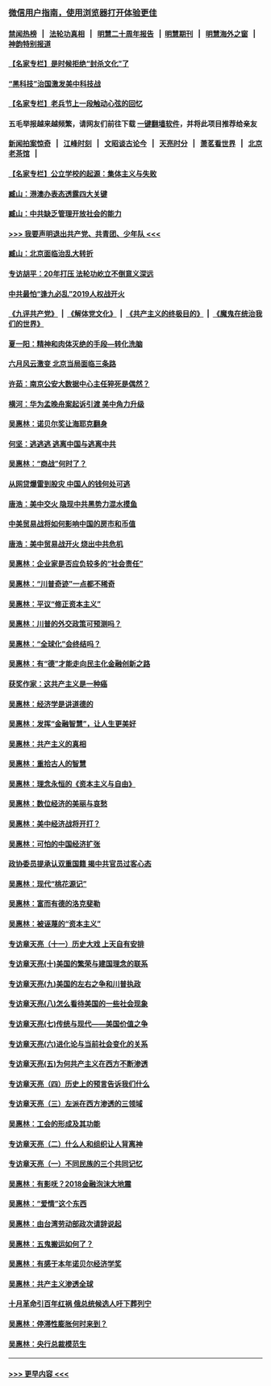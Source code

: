 ### [微信用户指南，使用浏览器打开体验更佳](https://github.com/gfw-breaker/banned-news1/blob/master/indexes/wechat-guide.md?t=0)
#### [禁闻热榜](热点新闻.md?t=0)  &nbsp;&nbsp;|&nbsp;&nbsp; [法轮功真相](https://github.com/gfw-breaker/truth/blob/master/README.md?t=0) &nbsp;&nbsp;|&nbsp;&nbsp; [明慧二十周年报告](https://github.com/gfw-breaker/mh-reports/blob/master/README.md?t=0) &nbsp;&nbsp;|&nbsp;&nbsp;[明慧期刊](https://github.com/gfw-breaker/mh-qikan) &nbsp;&nbsp;|&nbsp;&nbsp; [明慧海外之窗](https://github.com/gfw-breaker/mh-news/blob/master/README.md?t=0) &nbsp;&nbsp;|&nbsp;&nbsp; [神韵特别报道](https://github.com/gfw-breaker/mh-news/blob/master/shenyun.md?t=0)
#### [【名家专栏】是时候拒绝“封杀文化”了](../pages/nsc423/n11814093.md?t=02132255) 
#### [“黑科技”治国激发美中科技战](../pages/nsc423/n11638056.md?t=02132255) 
#### [【名家专栏】老兵节上一段触动心弦的回忆](../pages/nsc423/n11646016.md?t=02132255) 
#### 五毛举报越来越频繁，请网友们前往下载 [一键翻墙软件](https://github.com/gfw-breaker/ssr-accounts)，并将此项目推荐给亲友
#### [新闻拍案惊奇](https://github.com/gfw-breaker/banned-news1/blob/master/pages/link4.md) &nbsp;&nbsp;|&nbsp;&nbsp; [江峰时刻](https://github.com/gfw-breaker/banned-news1/blob/master/pages/link4.md) &nbsp;&nbsp;|&nbsp;&nbsp; [文昭谈古论今](https://github.com/gfw-breaker/banned-news1/blob/master/pages/link4.md) &nbsp;&nbsp;|&nbsp;&nbsp; [天亮时分](https://github.com/gfw-breaker/banned-news1/blob/master/pages/link4.md) &nbsp;&nbsp;|&nbsp;&nbsp; [萧茗看世界](https://github.com/gfw-breaker/banned-news1/blob/master/pages/link4.md) &nbsp;&nbsp;|&nbsp;&nbsp; [北京老茶馆](https://github.com/gfw-breaker/banned-news1/blob/master/pages/link4.md) &nbsp;&nbsp;|&nbsp;&nbsp; 
#### [【名家专栏】公立学校的起源：集体主义与失败](../pages/nsc423/n11601833.md?t=02132255) 
#### [臧山：港澳办表态透露四大关键](../pages/nsc423/n11421628.md?t=02132255) 
#### [臧山：中共缺乏管理开放社会的能力](../pages/nsc423/n11407457.md?t=02132255) 
#### [>>> 我要声明退出共产党、共青团、少年队 <<<](https://github.com/begood0513/goodnews/blob/master/quit/letter.md) 
#### [臧山：北京面临治乱大转折](../pages/nsc423/n11406895.md?t=02132255) 
#### [专访胡平：20年打压 法轮功屹立不倒意义深远](../pages/nsc423/n11398800.md?t=02132255) 
#### [中共最怕“逢九必乱”2019人权战开火](../pages/nsc423/n11385248.md?t=02132255) 
#### [《九评共产党》](https://github.com/begood0513/9ping.md/blob/master/README.md) &nbsp;|&nbsp; [《解体党文化》](../../../../jtdwh.md/blob/master/README.md)  &nbsp;|&nbsp; [《共产主义的终极目的》](../../../../gczydzjmd.md/blob/master/README.md) &nbsp;|&nbsp; [《魔鬼在统治我们的世界》](../../../../mgztzwmdsj.md/blob/master/README.md) 
#### [夏一阳：精神和肉体灭绝的手段—转化洗脑](../pages/nsc423/n11368250.md?t=02132255) 
#### [六月风云激变 北京当局面临三条路](../pages/nsc423/n11313668.md?t=02132255) 
#### [许茹：南京公安大数据中心主任猝死是偶然？](../pages/nsc423/n11064744.md?t=02132255) 
#### [横河：华为孟晚舟案起诉引渡 美中角力升级](../pages/nsc423/n11027230.md?t=02132255) 
#### [吴惠林：诺贝尔奖让海耶克翻身](../pages/nsc423/n10890049.md?t=02132255) 
#### [何坚：逃逃逃 逃离中国与逃离中共](../pages/nsc423/n10592891.md?t=02132255) 
#### [吴惠林：“商战”何时了？](../pages/nsc423/n10573558.md?t=02132255) 
#### [从网贷爆雷到股灾 中国人的钱何处可逃](../pages/nsc423/n10572800.md?t=02132255) 
#### [唐浩：美中交火 隐现中共黑势力混水摸鱼](../pages/nsc423/n10544040.md?t=02132255) 
#### [中美贸易战将如何影响中国的房市和币值](../pages/nsc423/n10543697.md?t=02132255) 
#### [唐浩：美中贸易战开火 烧出中共危机](../pages/nsc423/n10540126.md?t=02132255) 
#### [吴惠林：企业家是否应负较多的“社会责任”](../pages/nsc423/n10535022.md?t=02132255) 
#### [吴惠林：“川普奇迹”一点都不稀奇](../pages/nsc423/n10512808.md?t=02132255) 
#### [吴惠林：平议“修正资本主义”](../pages/nsc423/n10495724.md?t=02132255) 
#### [吴惠林：川普的外交政策可预测吗？](../pages/nsc423/n10462387.md?t=02132255) 
#### [吴惠林：“全球化”会终结吗？](../pages/nsc423/n10452838.md?t=02132255) 
#### [吴惠林：有“德”才能走向民主化金融创新之路](../pages/nsc423/n10432292.md?t=02132255) 
#### [获奖作家：这共产主义是一种癌](../pages/nsc423/n10431541.md?t=02132255) 
#### [吴惠林：经济学是讲道德的](../pages/nsc423/n10398014.md?t=02132255) 
#### [吴惠林：发挥“金融智慧”，让人生更美好](../pages/nsc423/n10375019.md?t=02132255) 
#### [吴惠林：共产主义的真相](../pages/nsc423/n10351394.md?t=02132255) 
#### [吴惠林：重拾古人的智慧](../pages/nsc423/n10337691.md?t=02132255) 
#### [吴惠林：理念永恒的《资本主义与自由》](../pages/nsc423/n10316274.md?t=02132255) 
#### [吴惠林：数位经济的美丽与哀愁](../pages/nsc423/n10292946.md?t=02132255) 
#### [吴惠林：美中经济战将开打？](../pages/nsc423/n10258825.md?t=02132255) 
#### [吴惠林：可怕的中国经济扩张](../pages/nsc423/n10219147.md?t=02132255) 
#### [政协委员提承认双重国籍 揭中共官员过客心态](../pages/nsc423/n10208809.md?t=02132255) 
#### [吴惠林：现代“桃花源记”](../pages/nsc423/n10185234.md?t=02132255) 
#### [吴惠林：富而有德的洛克斐勒](../pages/nsc423/n10142264.md?t=02132255) 
#### [吴惠林：被诬蔑的“资本主义”](../pages/nsc423/n10124816.md?t=02132255) 
#### [专访章天亮（十一）历史大戏 上天自有安排](../pages/nsc423/n10094905.md?t=02132255) 
#### [专访章天亮(十)美国的繁荣与建国理念的联系](../pages/nsc423/n10094899.md?t=02132255) 
#### [专访章天亮(九)美国的左右之争和川普执政](../pages/nsc423/n10094889.md?t=02132255) 
#### [专访章天亮(八)怎么看待美国的一些社会现象](../pages/nsc423/n10094857.md?t=02132255) 
#### [专访章天亮(七)传统与现代——美国价值之争](../pages/nsc423/n10093140.md?t=02132255) 
#### [专访章天亮(六)进化论与当前社会变化的关系](../pages/nsc423/n10092036.md?t=02132255) 
#### [专访章天亮(五)为何共产主义在西方不断渗透](../pages/nsc423/n10083620.md?t=02132255) 
#### [专访章天亮（四）历史上的预言告诉我们什么](../pages/nsc423/n10083606.md?t=02132255) 
#### [专访章天亮（三）左派在西方渗透的三领域](../pages/nsc423/n10081115.md?t=02132255) 
#### [吴惠林：工会的形成及其功能](../pages/nsc423/n10080633.md?t=02132255) 
#### [专访章天亮（二）什么人和组织让人背离神](../pages/nsc423/n10076637.md?t=02132255) 
#### [专访章天亮（一）不同民族的三个共同记忆](../pages/nsc423/n10074188.md?t=02132255) 
#### [吴惠林：有影呒？2018金融泡沫大地震](../pages/nsc423/n10040534.md?t=02132255) 
#### [吴惠林：“爱情”这个东西](../pages/nsc423/n10019423.md?t=02132255) 
#### [吴惠林：由台湾劳动部政次请辞说起](../pages/nsc423/n9979679.md?t=02132255) 
#### [吴惠林：五鬼搬运如何了？](../pages/nsc423/n9925338.md?t=02132255) 
#### [吴惠林：有感于本年诺贝尔经济学奖](../pages/nsc423/n9871883.md?t=02132255) 
#### [吴惠林：共产主义渗透全球](../pages/nsc423/n9812748.md?t=02132255) 
#### [十月革命引百年红祸 俄总统候选人吁下葬列宁](../pages/nsc423/n9810182.md?t=02132255) 
#### [吴惠林：停滞性膨胀何时来到？](../pages/nsc423/n9764136.md?t=02132255) 
#### [吴惠林：央行总裁模范生](../pages/nsc423/n9728134.md?t=02132255) 

----
#### [ >>> 更早内容 <<< ](../indexes/nsc423-earlier.md)
